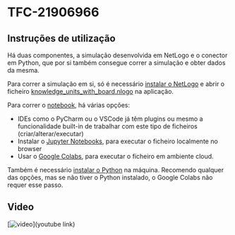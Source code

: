 # TFC-21906966

## Instruções de utilização

Há duas componentes, a simulação desenvolvida em NetLogo e o conector em Python, que por si também consegue correr a simulação e obter dados da mesma.

Para correr a simulação em si, só é necessário [instalar o NetLogo](https://ccl.northwestern.edu/netlogo/download.shtml) 
e abrir o ficheiro [knowledge_units_with_board.nlogo](files/knowledge_units_with_board.nlogo) na aplicação.

Para correr o [notebook](pynetlogo_ky.ipynb), há várias opções:
  - IDEs como o PyCharm ou o VSCode já têm plugins ou mesmo a funcionalidade built-in de trabalhar com este tipo de ficheiros (criar/alterar/executar)
  - Instalar o [Jupyter Notebooks](https://jupyter.org/install), para executar o ficheiro localmente no browser
  - Usar o [Google Colabs](colab.research.google.com), para executar o ficheiro em ambiente cloud.

Também é necessário [instalar o Python](https://www.python.org/downloads/) na máquina.
Recomendo qualquer das opções, mas se não tiver o Python instalado, o Google Colabs não requer esse passo.

## Video
[![video](thumbnail.png)](youtube link)
